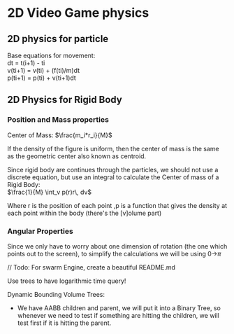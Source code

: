 # 2D Video Game physics

## 2D physics for particle

Base equations for movement:  
dt = t(i+1) - ti  
v(ti+1) = v(ti)  + (f(ti)/m)dt  
p(ti+1) = p(ti) + v(ti+1)dt

## 2D Physics for Rigid Body

### Position and Mass properties

Center of Mass:
$\frac{m_i*r_i}{M}$

If the density of the figure is uniform,
then the center of mass is the same as the
geometric center also known as centroid.

Since rigid body are continues through the particles, we should not
use a discrete equation, but use an integral to calculate the Center of mass
of a Rigid Body:  
$\frac{1}{M} \int_v p(r)r\, dv$

Where r is the position of each point ,p is a function that gives the density
at each point within the body (there's the [v]olume part)

### Angular Properties

Since we only have to worry about one dimension of rotation
(the one which points out to the screen), to simplify the calculations
we will be using 0->$\pi$

// Todo: For swarm Engine, create a beautiful README.md

Use trees to have logarithmic time query!

Dynamic Bounding Volume Trees:

- We have AABB children and parent, we will put it into a Binary Tree,
  so whenever we need to test if something are hitting the children, we will test
  first if it is hitting the parent.